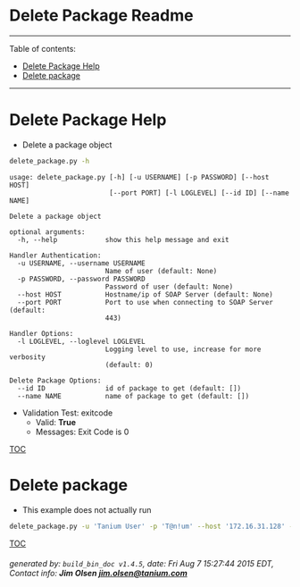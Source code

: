 Delete Package Readme
===========================

---------------------------
<a name='toc'>Table of contents:</a>

  * [Delete Package Help](#user-content-delete-package-help)
  * [Delete package](#user-content-delete-package)

---------------------------

# Delete Package Help

  * Delete a package object

```bash
delete_package.py -h
```

```
usage: delete_package.py [-h] [-u USERNAME] [-p PASSWORD] [--host HOST]
                         [--port PORT] [-l LOGLEVEL] [--id ID] [--name NAME]

Delete a package object

optional arguments:
  -h, --help            show this help message and exit

Handler Authentication:
  -u USERNAME, --username USERNAME
                        Name of user (default: None)
  -p PASSWORD, --password PASSWORD
                        Password of user (default: None)
  --host HOST           Hostname/ip of SOAP Server (default: None)
  --port PORT           Port to use when connecting to SOAP Server (default:
                        443)

Handler Options:
  -l LOGLEVEL, --loglevel LOGLEVEL
                        Logging level to use, increase for more verbosity
                        (default: 0)

Delete Package Options:
  --id ID               id of package to get (default: [])
  --name NAME           name of package to get (default: [])
```

  * Validation Test: exitcode
    * Valid: **True**
    * Messages: Exit Code is 0



[TOC](#user-content-toc)


# Delete package

  * This example does not actually run

```bash
delete_package.py -u 'Tanium User' -p 'T@n!um' --host '172.16.31.128' --loglevel 1 --id 123456
```



[TOC](#user-content-toc)


###### generated by: `build_bin_doc v1.4.5`, date: Fri Aug  7 15:27:44 2015 EDT, Contact info: **Jim Olsen <jim.olsen@tanium.com>**